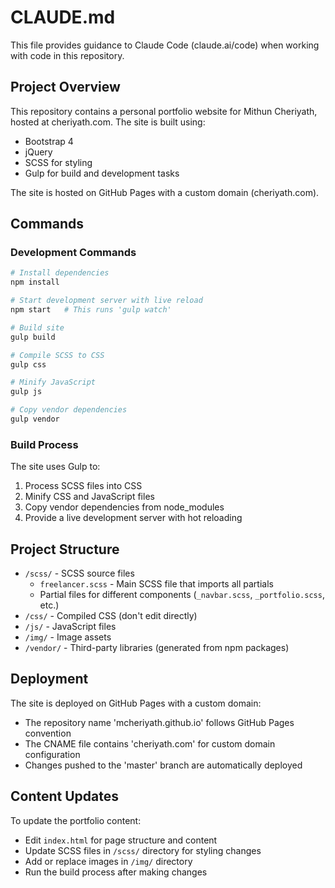 # CLAUDE.md

This file provides guidance to Claude Code (claude.ai/code) when working with code in this repository.

## Project Overview

This repository contains a personal portfolio website for Mithun Cheriyath, hosted at cheriyath.com. The site is built using:
- Bootstrap 4
- jQuery
- SCSS for styling
- Gulp for build and development tasks

The site is hosted on GitHub Pages with a custom domain (cheriyath.com).

## Commands

### Development Commands

```bash
# Install dependencies
npm install

# Start development server with live reload
npm start   # This runs 'gulp watch'

# Build site
gulp build

# Compile SCSS to CSS
gulp css

# Minify JavaScript
gulp js

# Copy vendor dependencies
gulp vendor
```

### Build Process

The site uses Gulp to:
1. Process SCSS files into CSS
2. Minify CSS and JavaScript files
3. Copy vendor dependencies from node_modules
4. Provide a live development server with hot reloading

## Project Structure

- `/scss/` - SCSS source files
  - `freelancer.scss` - Main SCSS file that imports all partials
  - Partial files for different components (`_navbar.scss`, `_portfolio.scss`, etc.)
- `/css/` - Compiled CSS (don't edit directly)
- `/js/` - JavaScript files
- `/img/` - Image assets
- `/vendor/` - Third-party libraries (generated from npm packages)

## Deployment

The site is deployed on GitHub Pages with a custom domain:
- The repository name 'mcheriyath.github.io' follows GitHub Pages convention
- The CNAME file contains 'cheriyath.com' for custom domain configuration
- Changes pushed to the 'master' branch are automatically deployed

## Content Updates

To update the portfolio content:
- Edit `index.html` for page structure and content
- Update SCSS files in `/scss/` directory for styling changes 
- Add or replace images in `/img/` directory
- Run the build process after making changes